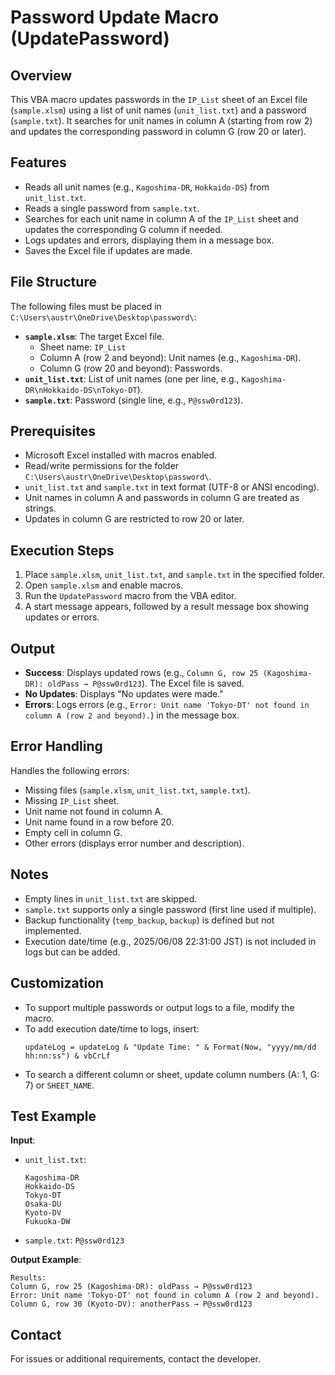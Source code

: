 # Password Update Macro (UpdatePassword)

## Overview
This VBA macro updates passwords in the `IP_List` sheet of an Excel file (`sample.xlsm`) using a list of unit names (`unit_list.txt`) and a password (`sample.txt`). It searches for unit names in column A (starting from row 2) and updates the corresponding password in column G (row 20 or later).

## Features
- Reads all unit names (e.g., `Kagoshima-DR`, `Hokkaido-DS`) from `unit_list.txt`.
- Reads a single password from `sample.txt`.
- Searches for each unit name in column A of the `IP_List` sheet and updates the corresponding G column if needed.
- Logs updates and errors, displaying them in a message box.
- Saves the Excel file if updates are made.

## File Structure
The following files must be placed in `C:\Users\austr\OneDrive\Desktop\password\`:
- **`sample.xlsm`**: The target Excel file.
  - Sheet name: `IP_List`
  - Column A (row 2 and beyond): Unit names (e.g., `Kagoshima-DR`).
  - Column G (row 20 and beyond): Passwords.
- **`unit_list.txt`**: List of unit names (one per line, e.g., `Kagoshima-DR\nHokkaido-DS\nTokyo-DT`).
- **`sample.txt`**: Password (single line, e.g., `P@ssw0rd123`).

## Prerequisites
- Microsoft Excel installed with macros enabled.
- Read/write permissions for the folder `C:\Users\austr\OneDrive\Desktop\password\`.
- `unit_list.txt` and `sample.txt` in text format (UTF-8 or ANSI encoding).
- Unit names in column A and passwords in column G are treated as strings.
- Updates in column G are restricted to row 20 or later.

## Execution Steps
1. Place `sample.xlsm`, `unit_list.txt`, and `sample.txt` in the specified folder.
2. Open `sample.xlsm` and enable macros.
3. Run the `UpdatePassword` macro from the VBA editor.
4. A start message appears, followed by a result message box showing updates or errors.

## Output
- **Success**: Displays updated rows (e.g., `Column G, row 25 (Kagoshima-DR): oldPass → P@ssw0rd123`). The Excel file is saved.
- **No Updates**: Displays "No updates were made."
- **Errors**: Logs errors (e.g., `Error: Unit name 'Tokyo-DT' not found in column A (row 2 and beyond).`) in the message box.

## Error Handling
Handles the following errors:
- Missing files (`sample.xlsm`, `unit_list.txt`, `sample.txt`).
- Missing `IP_List` sheet.
- Unit name not found in column A.
- Unit name found in a row before 20.
- Empty cell in column G.
- Other errors (displays error number and description).

## Notes
- Empty lines in `unit_list.txt` are skipped.
- `sample.txt` supports only a single password (first line used if multiple).
- Backup functionality (`temp_backup`, `backup`) is defined but not implemented.
- Execution date/time (e.g., 2025/06/08 22:31:00 JST) is not included in logs but can be added.

## Customization
- To support multiple passwords or output logs to a file, modify the macro.
- To add execution date/time to logs, insert:
  ```vba
  updateLog = updateLog & "Update Time: " & Format(Now, "yyyy/mm/dd hh:nn:ss") & vbCrLf
  ```
- To search a different column or sheet, update column numbers (A: 1, G: 7) or `SHEET_NAME`.

## Test Example
**Input**:
- `unit_list.txt`:
  ```
  Kagoshima-DR
  Hokkaido-DS
  Tokyo-DT
  Osaka-DU
  Kyoto-DV
  Fukuoka-DW
  ```
- `sample.txt`: `P@ssw0rd123`

**Output Example**:
```
Results:
Column G, row 25 (Kagoshima-DR): oldPass → P@ssw0rd123
Error: Unit name 'Tokyo-DT' not found in column A (row 2 and beyond).
Column G, row 30 (Kyoto-DV): anotherPass → P@ssw0rd123
```

## Contact
For issues or additional requirements, contact the developer.

